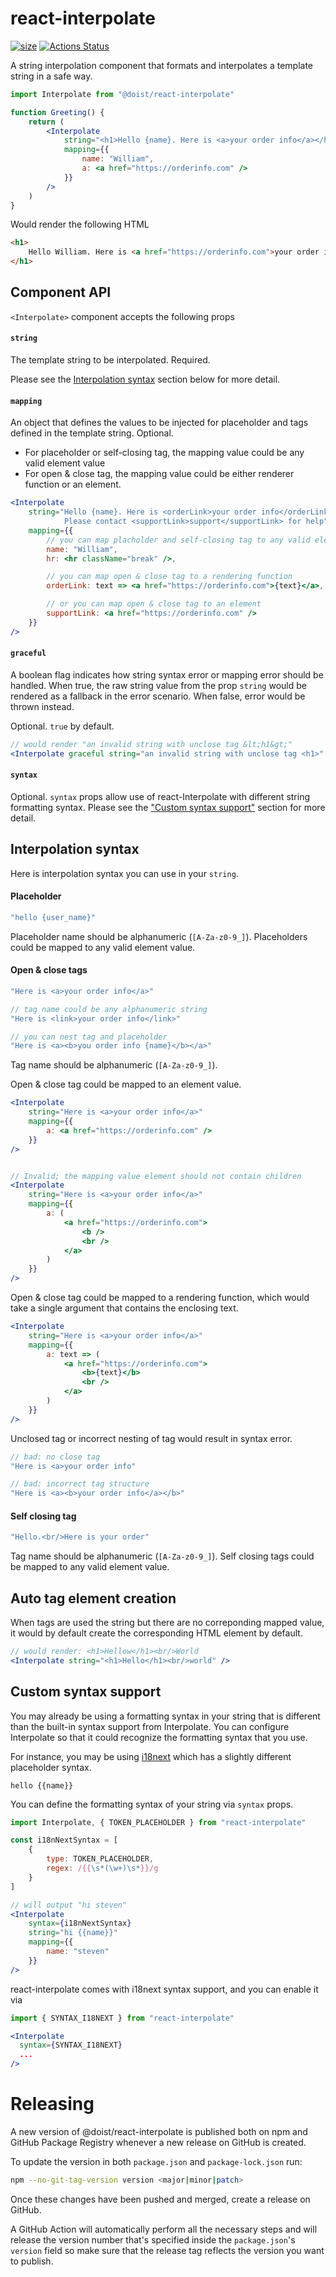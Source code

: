 # react-interpolate

[![size](http://img.badgesize.io/https://cdn.jsdelivr.net/gh/Doist/react-interpolate/dist/react-interpolate.min.cjs?compression=gzip)](http://img.badgesize.io/https://cdn.jsdelivr.net/gh/Doist/react-interpolate/dist/react-interpolate.min.cjs?compression=gzip) [![Actions Status](https://github.com/Doist/react-interpolate/workflows/CI/badge.svg)](https://github.com/Doist/react-interpolate/actions)

A string interpolation component that formats and interpolates a template string in a safe way.

```jsx
import Interpolate from "@doist/react-interpolate"

function Greeting() {
    return (
        <Interpolate
            string="<h1>Hello {name}. Here is <a>your order info</a></h1>"
            mapping={{
                name: "William",
                a: <a href="https://orderinfo.com" />
            }}
        />
    )
}
```

Would render the following HTML

```html
<h1>
    Hello William. Here is <a href="https://orderinfo.com">your order info</a>
</h1>
```

## Component API

`<Interpolate>` component accepts the following props

#### `string`

The template string to be interpolated. Required.

Please see the [Interpolation syntax](./#interpolation-syntax) section below for more detail.

#### `mapping`

An object that defines the values to be injected for placeholder and tags defined in the template string. Optional.

-   For placeholder or self-closing tag, the mapping value could be any valid element value
-   For open & close tag, the mapping value could be either renderer function or an element.

```jsx
<Interpolate
    string="Hello {name}. Here is <orderLink>your order info</orderLink><hr/>.  \
            Please contact <supportLink>support</supportLink> for help"
    mapping={{
        // you can map placholder and self-closing tag to any valid element value
        name: "William",
        hr: <hr className="break" />,

        // you can map open & close tag to a rendering function
        orderLink: text => <a href="https://orderinfo.com">{text}</a>,

        // or you can map open & close tag to an element
        supportLink: <a href="https://orderinfo.com" />
    }}
/>
```

#### `graceful`

A boolean flag indicates how string syntax error or mapping error should be handled. When true, the raw string value from the prop `string` would be rendered as a fallback in the error scenario. When false, error would be thrown instead.

Optional. `true` by default.

```jsx
// would render "an invalid string with unclose tag &lt;h1&gt;"
<Interpolate graceful string="an invalid string with unclose tag <h1>" />
```

#### `syntax`

Optional. `syntax` props allow use of react-Interpolate with different string formatting syntax. Please see the ["Custom syntax support"](#custom-syntax-support) section for more detail.

## Interpolation syntax

Here is interpolation syntax you can use in your `string`.

#### Placeholder

```jsx
"hello {user_name}"
```

Placeholder name should be alphanumeric (`[A-Za-z0-9_]`). Placeholders could be mapped to any valid element value.

#### Open & close tags

```jsx
"Here is <a>your order info</a>"

// tag name could be any alphanumeric string
"Here is <link>your order info</link>"

// you can nest tag and placeholder
"Here is <a><b>you order info {name}</b></a>"
```

Tag name should be alphanumeric (`[A-Za-z0-9_]`).

Open & close tag could be mapped to an element value.

```jsx
<Interpolate
    string="Here is <a>your order info</a>"
    mapping={{
        a: <a href="https://orderinfo.com" />
    }}
/>


// Invalid; the mapping value element should not contain children
<Interpolate
    string="Here is <a>your order info</a>"
    mapping={{
        a: (
            <a href="https://orderinfo.com">
                <b />
                <br />
            </a>
        )
    }}
/>
```

Open & close tag could be mapped to a rendering function, which would take a single argument that contains the enclosing text.

```jsx
<Interpolate
    string="Here is <a>your order info</a>"
    mapping={{
        a: text => (
            <a href="https://orderinfo.com">
                <b>{text}</b>
                <br />
            </a>
        )
    }}
/>
```

Unclosed tag or incorrect nesting of tag would result in syntax error.

```js
// bad: no close tag
"Here is <a>your order info"

// bad: incorrect tag structure
"Here is <a><b>your order info</a></b>"
```

#### Self closing tag

```js
"Hello.<br/>Here is your order"
```

Tag name should be alphanumeric (`[A-Za-z0-9_]`). Self closing tags could be mapped to any valid element value.

## Auto tag element creation

When tags are used the string but there are no correponding mapped value, it would by default create the corresponding HTML element by default.

```jsx
// would render: <h1>Hellow</h1><br/>World
<Interpolate string="<h1>Hello</h1><br/>world" />
```

## Custom syntax support

You may already be using a formatting syntax in your string that is different than the built-in syntax support from Interpolate. You can configure Interpolate so that it could recognize the formatting syntax that you use.

For instance, you may be using [i18next](https://www.i18next.com/) which has a slightly different placeholder syntax.

```
hello {{name}}
```

You can define the formatting syntax of your string via `syntax` props.

```jsx
import Interpolate, { TOKEN_PLACEHOLDER } from "react-interpolate"

const i18nNextSyntax = [
    {
        type: TOKEN_PLACEHOLDER,
        regex: /{{\s*(\w+)\s*}}/g
    }
]

// will output "hi steven"
<Interpolate
    syntax={i18nNextSyntax}
    string="hi {{name}}"
    mapping={{
        name: "steven"
    }}
/>
```

react-interpolate comes with i18next syntax support, and you can enable it via

```jsx
import { SYNTAX_I18NEXT } from "react-interpolate"

<Interpolate
  syntax={SYNTAX_I18NEXT}
  ...
/>
```

# Releasing

A new version of @doist/react-interpolate is published both on npm and GitHub Package Registry whenever a new release on GitHub is created.

To update the version in both `package.json` and `package-lock.json` run:

```sh
npm --no-git-tag-version version <major|minor|patch>
```

Once these changes have been pushed and merged, create a release on GitHub.

A GitHub Action will automatically perform all the necessary steps and will release the version number that's specified inside the `package.json`'s `version` field so make sure that the release tag reflects the version you want to publish.
